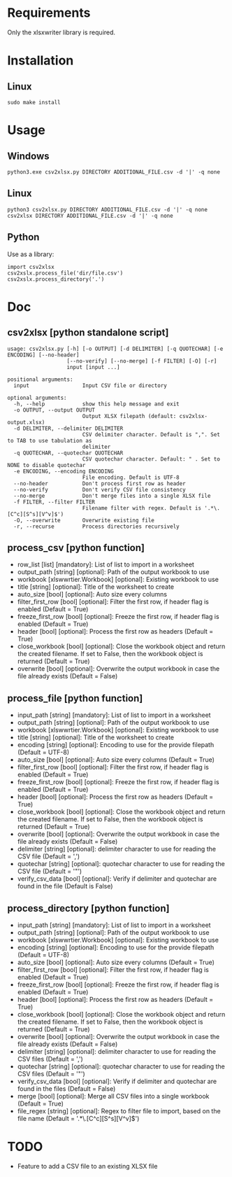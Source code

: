 # Requirements
Only the xlsxwriter library is required.

# Installation
## Linux
```
sudo make install
```

# Usage
## Windows
```
python3.exe csv2xlsx.py DIRECTORY ADDITIONAL_FILE.csv -d '|' -q none
```

## Linux
```
python3 csv2xlsx.py DIRECTORY ADDITIONAL_FILE.csv -d '|' -q none
csv2xlsx DIRECTORY ADDITIONAL_FILE.csv -d '|' -q none
```
## Python
Use as a library:
```
import csv2xlsx
csv2xslx.process_file('dir/file.csv')
csv2xslx.process_directory('.')
```

# Doc
## csv2xlsx [python standalone script]
```
usage: csv2xlsx.py [-h] [-o OUTPUT] [-d DELIMITER] [-q QUOTECHAR] [-e ENCODING] [--no-header]
                   [--no-verify] [--no-merge] [-f FILTER] [-O] [-r]
                   input [input ...]

positional arguments:
  input                 Input CSV file or directory

optional arguments:
  -h, --help            show this help message and exit
  -o OUTPUT, --output OUTPUT
                        Output XLSX filepath (default: csv2xlsx-output.xlsx)
  -d DELIMITER, --delimiter DELIMITER
                        CSV delimiter character. Default is ",". Set to TAB to use tabulation as
                        delimiter
  -q QUOTECHAR, --quotechar QUOTECHAR
                        CSV quotechar character. Default: " . Set to NONE to disable quotechar
  -e ENCODING, --encoding ENCODING
                        File encoding. Default is UTF-8
  --no-header           Don't process first row as header
  --no-verify           Don't verify CSV file consistency
  --no-merge            Don't merge files into a single XLSX file
  -f FILTER, --filter FILTER
                        Filename filter with regex. Default is '.*\.[C^c][S^s][V^v]$')
  -O, --overwrite       Overwrite existing file
  -r, --recurse         Process directories recursively
```

## process_csv [python function]
* row_list [list] [mandatory]: List of list to import in a worksheet
* output_path [string] [optional]: Path of the output workbook to use
* workbook [xlswwrtier.Workbook] [optional]: Existing workbook to use
* title [string] [optional]: Title of the worksheet to create
* auto_size [bool] [optional]: Auto size every columns
* filter_first_row [bool] [optional]: Filter the first row, if header flag is enabled (Default = True)
* freeze_first_row [bool] [optional]: Freeze the first row, if header flag is enabled (Default = True)
* header [bool] [optional]: Process the first row as headers (Default = True)
* close_workbook [bool] [optional]: Close the workbook object and return the created filename. If set to False, then the workbook object is returned (Default = True)
* overwrite [bool] [optional]: Overwrite the output workbook in case the file already exists (Default = False)

## process_file [python function]
* input_path [string] [mandatory]: List of list to import in a worksheet
* output_path [string] [optional]: Path of the output workbook to use
* workbook [xlswwrtier.Workbook] [optional]: Existing workbook to use
* title [string] [optional]: Title of the worksheet to create
* encoding [string] [optional]: Encoding to use for the provide filepath (Default = UTF-8)
* auto_size [bool] [optional]: Auto size every columns (Default = True)
* filter_first_row [bool] [optional]: Filter the first row, if header flag is enabled (Default = True)
* freeze_first_row [bool] [optional]: Freeze the first row, if header flag is enabled (Default = True)
* header [bool] [optional]: Process the first row as headers (Default = True)
* close_workbook [bool] [optional]: Close the workbook object and return the created filename. If set to False, then the workbook object is returned (Default = True)
* overwrite [bool] [optional]: Overwrite the output workbook in case the file already exists (Default = False)
* delimiter [string] [optional]: delimiter character to use for reading the CSV file (Default = ',')
* quotechar [string] [optional]: quotechar character to use for reading the CSV file  (Default = '"')
* verify_csv_data [bool] [optional]: Verify if delimiter and quotechar are found in the file (Default is False)

## process_directory [python function]
* input_path [string] [mandatory]: List of list to import in a worksheet
* output_path [string] [optional]: Path of the output workbook to use
* workbook [xlswwrtier.Workbook] [optional]: Existing workbook to use
* encoding [string] [optional]: Encoding to use for the provide filepath (Default = UTF-8)
* auto_size [bool] [optional]: Auto size every columns (Default = True)
* filter_first_row [bool] [optional]: Filter the first row, if header flag is enabled (Default = True)
* freeze_first_row [bool] [optional]: Freeze the first row, if header flag is enabled (Default = True)
* header [bool] [optional]: Process the first row as headers (Default = True)
* close_workbook [bool] [optional]: Close the workbook object and return the created filename. If set to False, then the workbook object is returned (Default = True)
* overwrite [bool] [optional]: Overwrite the output workbook in case the file already exists (Default = False)
* delimiter [string] [optional]: delimiter character to use for reading the CSV files (Default = ',')
* quotechar [string] [optional]: quotechar character to use for reading the CSV files  (Default = '"')
* verify_csv_data [bool] [optional]: Verify if delimiter and quotechar are found in the files (Default = False)
* merge [bool] [optional]: Merge all CSV files into a single workbook (Default = True)
* file_regex [string] [optional]: Regex to filter file to import, based on the file name (Default = '.*\\.[C^c][S^s][V^v]$')

# TODO
* Feature to add a CSV file to an existing XLSX file
